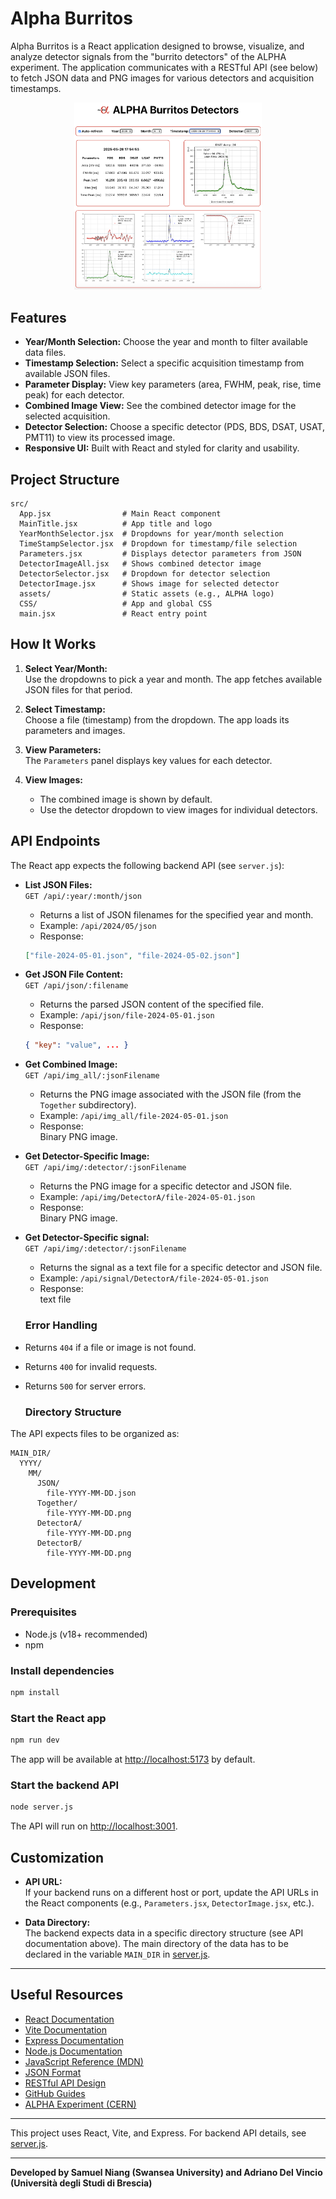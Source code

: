 # Alpha Burritos
Alpha Burritos is a React application designed to browse, visualize, and analyze detector signals from the "burrito detectors" of the ALPHA experiment. The application communicates with a RESTful API (see below) to fetch JSON data and PNG images for various detectors and acquisition timestamps.

<p align="center">
  <img src="alpha-burritos.png" alt="Alpha Burritos Logo" width="300"/>
</p>

## Features

- **Year/Month Selection:** Choose the year and month to filter available data files.
- **Timestamp Selection:** Select a specific acquisition timestamp from available JSON files.
- **Parameter Display:** View key parameters (area, FWHM, peak, rise, time peak) for each detector.
- **Combined Image View:** See the combined detector image for the selected acquisition.
- **Detector Selection:** Choose a specific detector (PDS, BDS, DSAT, USAT, PMT11) to view its processed image.
- **Responsive UI:** Built with React and styled for clarity and usability.

## Project Structure

```
src/
  App.jsx                # Main React component
  MainTitle.jsx          # App title and logo
  YearMonthSelector.jsx  # Dropdowns for year/month selection
  TimeStampSelector.jsx  # Dropdown for timestamp/file selection
  Parameters.jsx         # Displays detector parameters from JSON
  DetectorImageAll.jsx   # Shows combined detector image
  DetectorSelector.jsx   # Dropdown for detector selection
  DetectorImage.jsx      # Shows image for selected detector
  assets/                # Static assets (e.g., ALPHA logo)
  CSS/                   # App and global CSS
  main.jsx               # React entry point
```

## How It Works

1. **Select Year/Month:**  
   Use the dropdowns to pick a year and month. The app fetches available JSON files for that period.

2. **Select Timestamp:**  
   Choose a file (timestamp) from the dropdown. The app loads its parameters and images.

3. **View Parameters:**  
   The `Parameters` panel displays key values for each detector.

4. **View Images:**  
   - The combined image is shown by default.
   - Use the detector dropdown to view images for individual detectors.

## API Endpoints

The React app expects the following backend API (see `server.js`):

- **List JSON Files:**  
  `GET /api/:year/:month/json`  
  - Returns a list of JSON filenames for the specified year and month.
  - Example: `/api/2024/05/json`
  - Response:
  ```json
  ["file-2024-05-01.json", "file-2024-05-02.json"]
  ```
  

- **Get JSON File Content:**  
    `GET /api/json/:filename`  
    - Returns the parsed JSON content of the specified file.
    - Example: `/api/json/file-2024-05-01.json`
    - Response:
    ```json
    { "key": "value", ... }
    ```

- **Get Combined Image:**  
    `GET /api/img_all/:jsonFilename`  
    - Returns the PNG image associated with the JSON file (from the `Together` subdirectory).
    - Example: `/api/img_all/file-2024-05-01.json`
    - Response:  
    Binary PNG image.

- **Get Detector-Specific Image:**  
    `GET /api/img/:detector/:jsonFilename`  
    - Returns the PNG image for a specific detector and JSON file.
    - Example: `/api/img/DetectorA/file-2024-05-01.json`
    - Response:  
    Binary PNG image.

- **Get Detector-Specific signal:**  
    `GET /api/img/:detector/:jsonFilename`  
    - Returns the signal as a text file for a specific detector and JSON file.
    - Example: `/api/signal/DetectorA/file-2024-05-01.json`
    - Response:  
    text file

  ### Error Handling

- Returns `404` if a file or image is not found.
- Returns `400` for invalid requests.
- Returns `500` for server errors.

  ### Directory Structure

The API expects files to be organized as:
```
MAIN_DIR/
  YYYY/
    MM/
      JSON/
        file-YYYY-MM-DD.json
      Together/
        file-YYYY-MM-DD.png
      DetectorA/
        file-YYYY-MM-DD.png
      DetectorB/
        file-YYYY-MM-DD.png
```

## Development

### Prerequisites

- Node.js (v18+ recommended)
- npm

### Install dependencies

```bash
npm install
```

### Start the React app

```bash
npm run dev
```

The app will be available at [http://localhost:5173](http://localhost:5173) by default.

### Start the backend API

```bash
node server.js
```

The API will run on [http://localhost:3001](http://localhost:3001).

## Customization

- **API URL:**  
  If your backend runs on a different host or port, update the API URLs in the React components (e.g., `Parameters.jsx`, `DetectorImage.jsx`, etc.).

- **Data Directory:**  
  The backend expects data in a specific directory structure (see API documentation above).
  The main directory of the data has to be declared in the variable `MAIN_DIR` in [server.js](server.js).

---

## Useful Resources

- [React Documentation](https://react.dev/)
- [Vite Documentation](https://vitejs.dev/guide/)
- [Express Documentation](https://expressjs.com/)
- [Node.js Documentation](https://nodejs.org/en/docs)
- [JavaScript Reference (MDN)](https://developer.mozilla.org/en-US/docs/Web/JavaScript/Reference)
- [JSON Format](https://www.json.org/json-en.html)
- [RESTful API Design](https://restfulapi.net/)
- [GitHub Guides](https://guides.github.com/)
- [ALPHA Experiment (CERN)](https://home.cern/science/experiments/alpha)

---
This project uses React, Vite, and Express. For backend API details, see [server.js](server.js).

---
**Developed by Samuel Niang (Swansea University) and Adriano Del Vincio (Università degli Studi di Brescia)**